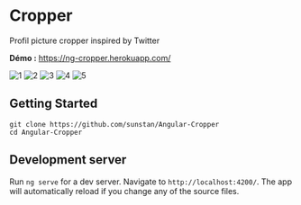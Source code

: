 # Cropper

Profil picture cropper inspired by Twitter

**Démo :** https://ng-cropper.herokuapp.com/

![1](https://i.imgur.com/8a5jHBX.jpg)
![2](https://i.imgur.com/xW9dj2G.jpg)
![3](https://i.imgur.com/tPWlOfu.jpg)
![4](https://i.imgur.com/rV6T5Fj.jpg)
![5](https://i.imgur.com/KEcg30W.jpg)

## Getting Started
```
git clone https://github.com/sunstan/Angular-Cropper
cd Angular-Cropper
```

## Development server

Run `ng serve` for a dev server. Navigate to `http://localhost:4200/`. The app will automatically reload if you change any of the source files.
